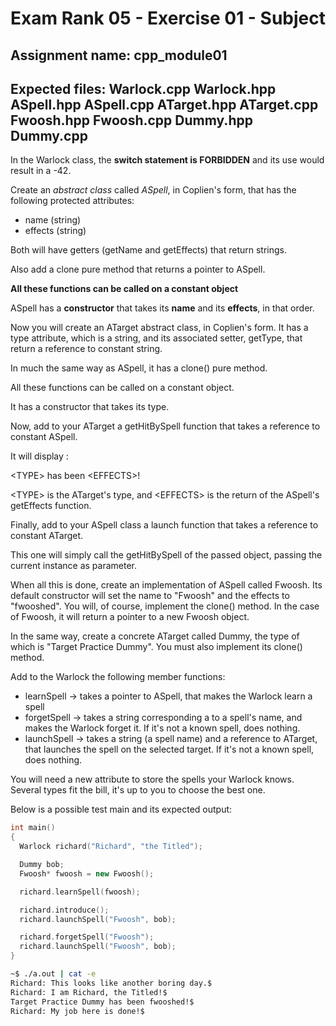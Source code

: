 
# Exam Rank 05 - Exercise 01 - Subject

Assignment name: cpp_module01
--------------------------------------------------------------------------------
Expected files: Warlock.cpp Warlock.hpp ASpell.hpp ASpell.cpp ATarget.hpp ATarget.cpp Fwoosh.hpp Fwoosh.cpp Dummy.hpp Dummy.cpp
--------------------------------------------------------------------------------

In the Warlock class, the **switch statement is FORBIDDEN** and its use would result in a -42.

Create an *abstract class* called *ASpell*, in Coplien's form, that has the following protected attributes:

* name (string)
* effects (string)

Both will have getters (getName and getEffects) that return strings.

Also add a clone pure method that returns a pointer to ASpell.

**All these functions can be called on a constant object**

ASpell has a **constructor** that takes its **name** and its **effects**, in that order.

Now you will create an ATarget abstract class, in Coplien's form. It has a type attribute, which is a string, and its associated setter, getType, that return a reference to constant string.

In much the same way as ASpell, it has a clone() pure method.

All these functions can be called on a constant object.

It has a constructor that takes its type.

Now, add to your ATarget a getHitBySpell function that takes a reference to constant ASpell.

It will display :

\<TYPE\> has been \<EFFECTS\>!

\<TYPE\> is the ATarget's type, and \<EFFECTS\> is the return of the ASpell's getEffects function.

Finally, add to your ASpell class a launch function that takes a reference to constant ATarget.

This one will simply call the getHitBySpell of the passed object, passing the current instance as parameter.

When all this is done, create an implementation of ASpell called Fwoosh. Its default constructor will set the name to "Fwoosh" and the effects to "fwooshed". You will, of course, implement the clone() method. In the case of Fwoosh, it will return a pointer to a new Fwoosh object.

In the same way, create a concrete ATarget called Dummy, the type of which is "Target Practice Dummy". You must also implement its clone() method.

Add to the Warlock the following member functions:

* learnSpell -> takes a pointer to ASpell, that makes the Warlock learn a spell
* forgetSpell -> takes a string corresponding a to a spell's name, and makes the Warlock forget it. If it's not a known spell, does nothing.
* launchSpell -> takes a string (a spell name) and a reference to ATarget, that launches the spell on the selected target. If it's not a known spell, does nothing.

You will need a new attribute to store the spells your Warlock knows. Several types fit the bill, it's up to you to choose the best one.

Below is a possible test main and its expected output:

```cpp
int main()
{
  Warlock richard("Richard", "the Titled");

  Dummy bob;
  Fwoosh* fwoosh = new Fwoosh();

  richard.learnSpell(fwoosh);

  richard.introduce();
  richard.launchSpell("Fwoosh", bob);

  richard.forgetSpell("Fwoosh");
  richard.launchSpell("Fwoosh", bob);
}
```

```bash
~$ ./a.out | cat -e
Richard: This looks like another boring day.$
Richard: I am Richard, the Titled!$
Target Practice Dummy has been fwooshed!$
Richard: My job here is done!$
```
